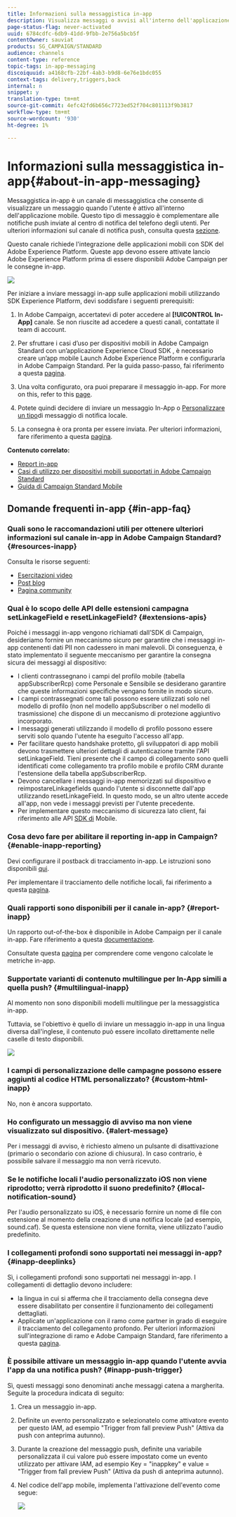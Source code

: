 ```yaml
---
title: Informazioni sulla messaggistica in-app
description: Visualizza messaggi o avvisi all'interno dell'applicazione mobile con messaggi in-app.
page-status-flag: never-activated
uuid: 6784cdfc-6db9-41dd-9fbb-2e756a5bcb5f
contentOwner: sauviat
products: SG_CAMPAIGN/STANDARD
audience: channels
content-type: reference
topic-tags: in-app-messaging
discoiquuid: a4168cfb-22bf-4ab3-b9d8-6e76e1bdc055
context-tags: delivery,triggers,back
internal: n
snippet: y
translation-type: tm+mt
source-git-commit: 4efc42fd6b656c7723ed52f704c801113f9b3817
workflow-type: tm+mt
source-wordcount: '930'
ht-degree: 1%

---
```



# Informazioni sulla messaggistica in-app{#about-in-app-messaging}

Messaggistica in-app è un canale di messaggistica che consente di visualizzare un messaggio quando l&#39;utente è attivo all&#39;interno dell&#39;applicazione mobile. Questo tipo di messaggio è complementare alle notifiche push inviate al centro di notifica del telefono degli utenti. Per ulteriori informazioni sul canale di notifica push, consulta questa [sezione](../../channels/using/about-push-notifications.md).

Questo canale richiede l&#39;integrazione delle applicazioni mobili con  SDK del Adobe Experience Platform. Queste app devono essere attivate  lancio Adobe Experience Platform prima di essere disponibili  Adobe Campaign per le consegne in-app.

![](assets/launch_campaign.png)

Per iniziare a inviare messaggi in-app sulle applicazioni mobili utilizzando  SDK Experience Platform, devi soddisfare i seguenti prerequisiti:

1. In  Adobe Campaign, accertatevi di poter accedere al **[!UICONTROL In-App]** canale. Se non riuscite ad accedere a questi canali, contattate il team di account.

1. Per sfruttare i casi d’uso per dispositivi mobili in  Adobe Campaign Standard con un’applicazione Experience Cloud SDK , è necessario creare un’app mobile  Launch Adobe Experience Platform e configurarla in  Adobe Campaign Standard. Per la guida passo-passo, fai riferimento a questa [pagina](https://helpx.adobe.com/campaign/kb/configuring-app-sdk.html).

1. Una volta configurato, ora puoi preparare il messaggio in-app. For more on this, refer to this [page](../../channels/using/preparing-and-sending-an-in-app-message.md#preparing-your-in-app-message).

1. Potete quindi decidere di inviare un messaggio [](../../channels/using/customizing-an-in-app-message.md) In-App o [Personalizzare un tipo](../../channels/using/customizing-an-in-app-message.md#customizing-a-local-notification-message-type)di messaggio di notifica locale.

1. La consegna è ora pronta per essere inviata. Per ulteriori informazioni, fare riferimento a questa [pagina](../../channels/using/preparing-and-sending-an-in-app-message.md#sending-your-in-app-message).

**Contenuto correlato:**

* [Report in-app](../../reporting/using/in-app-report.md)
* [Casi di utilizzo per dispositivi mobili supportati in  Adobe Campaign Standard](https://helpx.adobe.com/campaign/kb/configure-launch-rules-acs-use-cases.html)
* [Guida di Campaign Standard Mobile](https://helpx.adobe.com/it/campaign/kb/acs-mobile.html)

## Domande frequenti in-app {#in-app-faq}

### Quali sono le raccomandazioni utili per ottenere ulteriori informazioni sul canale in-app in  Adobe Campaign Standard? {#resources-inapp}

Consulta le risorse seguenti:

* [Esercitazioni video](https://docs.adobe.com/content/help/en/campaign-standard-learn/tutorials/communication-channels/mobile/in-app/in-app-message-overview.html)
* [Post blog](https://theblog.adobe.com/get-more-out-of-the-new-in-app-message-channel-from-adobe-campaign/)
* [Pagina community](https://experienceleaguecommunities.adobe.com/t5/adobe-campaign-standard/ct-p/adobe-campaign-standard-community)

### Qual è lo scopo delle API delle estensioni campagna setLinkageField e resetLinkageField? {#extensions-apis}

Poiché i messaggi in-app vengono richiamati dall’SDK di Campaign, desideriamo fornire un meccanismo sicuro per garantire che i messaggi in-app contenenti dati PII non cadessero in mani malevoli. Di conseguenza, è stato implementato il seguente meccanismo per garantire la consegna sicura dei messaggi al dispositivo:

* I clienti contrassegnano i campi del profilo mobile (tabella appSubscriberRcp) come Personale e Sensibile se desiderano garantire che queste informazioni specifiche vengano fornite in modo sicuro.
* I campi contrassegnati come tali possono essere utilizzati solo nel modello di profilo (non nel modello appSubscriber o nel modello di trasmissione) che dispone di un meccanismo di protezione aggiuntivo incorporato.
* I messaggi generati utilizzando il modello di profilo possono essere serviti solo quando l&#39;utente ha eseguito l&#39;accesso all&#39;app.
* Per facilitare questo handshake protetto, gli sviluppatori di app mobili devono trasmettere ulteriori dettagli di autenticazione tramite l&#39;API setLinkageField. Tieni presente che il campo di collegamento sono quelli identificati come collegamento tra profilo mobile e profilo CRM durante l&#39;estensione della tabella appSubscriberRcp.
* Devono cancellare i messaggi in-app memorizzati sul dispositivo e reimpostareLinkagefields quando l&#39;utente si disconnette dall&#39;app utilizzando resetLinkageField. In questo modo, se un altro utente accede all&#39;app, non vede i messaggi previsti per l&#39;utente precedente.
* Per implementare questo meccanismo di sicurezza lato client, fai riferimento alle API [SDK di](https://aep-sdks.gitbook.io/docs/using-mobile-extensions/adobe-campaign-standard/adobe-campaign-standard-api-reference) Mobile.

### Cosa devo fare per abilitare il reporting in-app in Campaign? {#enable-inapp-reporting}

Devi configurare il postback di tracciamento in-app. Le istruzioni sono disponibili [qui](https://helpx.adobe.com/campaign/kb/config-app-in-launch.html#InApptrackingpostback).

Per implementare il tracciamento delle notifiche locali, fai riferimento a questa [pagina](../../administration/using/local-tracking.md).

### Quali rapporti sono disponibili per il canale in-app? {#report-inapp}

Un rapporto out-of-the-box è disponibile in  Adobe Campaign per il canale in-app. Fare riferimento a questa [documentazione](../../reporting/using/in-app-report.md).

Consultate questa [pagina](../../reporting/using/indicator-calculation.md#in-app-delivery) per comprendere come vengono calcolate le metriche in-app.

### Supportate varianti di contenuto multilingue per In-App simili a quella push? {#multilingual-inapp}

Al momento non sono disponibili modelli multilingue per la messaggistica in-app.

Tuttavia, se l&#39;obiettivo è quello di inviare un messaggio in-app in una lingua diversa dall&#39;inglese, il contenuto può essere incollato direttamente nelle caselle di testo disponibili.

![](assets/faq_inapp.png)

### I campi di personalizzazione delle campagne possono essere aggiunti al codice HTML personalizzato? {#custom-html-inapp}

No, non è ancora supportato.

### Ho configurato un messaggio di avviso ma non viene visualizzato sul dispositivo. {#alert-message}

Per i messaggi di avviso, è richiesto almeno un pulsante di disattivazione (primario o secondario con azione di chiusura). In caso contrario, è possibile salvare il messaggio ma non verrà ricevuto.

### Se le notifiche locali l&#39;audio personalizzato iOS non viene riprodotto; verrà riprodotto il suono predefinito? {#local-notification-sound}

Per l&#39;audio personalizzato su iOS, è necessario fornire un nome di file con estensione al momento della creazione di una notifica locale (ad esempio, sound.caf). Se questa estensione non viene fornita, viene utilizzato l&#39;audio predefinito.

### I collegamenti profondi sono supportati nei messaggi in-app? {#inapp-deeplinks}

Sì, i collegamenti profondi sono supportati nei messaggi in-app. I collegamenti di dettaglio devono includere:

* la lingua in cui si afferma che il tracciamento della consegna deve essere disabilitato per consentire il funzionamento dei collegamenti dettagliati.
* Applicate un&#39;applicazione con il ramo come partner in grado di eseguire il tracciamento del collegamento profondo. Per ulteriori informazioni sull&#39;integrazione di ramo e  Adobe Campaign Standard, fare riferimento a questa [pagina](https://help.branch.io/using-branch/docs/adobe-campaign-standard-1).

### È possibile attivare un messaggio in-app quando l&#39;utente avvia l&#39;app da una notifica push? {#inapp-push-trigger}

Sì, questi messaggi sono denominati anche messaggi catena a margherita. Seguite la procedura indicata di seguito:

1. Crea un messaggio in-app.

1. Definite un evento personalizzato e selezionatelo come attivatore evento per questo IAM, ad esempio &quot;Trigger from fall preview Push&quot; (Attiva da push con anteprima autunno).

1. Durante la creazione del messaggio push, definite una variabile personalizzata il cui valore può essere impostato come un evento utilizzato per attivare IAM, ad esempio Key = &quot;inappkey&quot; e value = &quot;Trigger from fall preview Push&quot; (Attiva da push di anteprima autunno).

1. Nel codice dell&#39;app mobile, implementa l&#39;attivazione dell&#39;evento come segue:

   ![](assets/faq_inapp_2.png)
